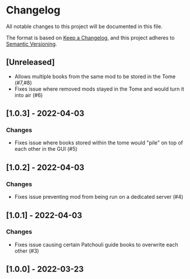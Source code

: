 # Changelog
All notable changes to this project will be documented in this file.

The format is based on [Keep a Changelog](https://keepachangelog.com/en/1.0.0/),
and this project adheres to [Semantic Versioning](https://semver.org/spec/v2.0.0.html).

## [Unreleased]
- Allows multiple books from the same mod to be stored in the Tome (#7,#8)
- Fixes issue where removed mods stayed in the Tome and would turn it into air (#6)

## [1.0.3] - 2022-04-03
### Changes
- Fixes issue where books stored within the tome would "pile" on top of each other in the GUI (#5)

## [1.0.2] - 2022-04-03
### Changes
- Fixes issue preventing mod from being run on a dedicated server (#4)

## [1.0.1] - 2022-04-03
### Changes
- Fixes issue causing certain Patchouli guide books to overwrite each other (#3)

## [1.0.0] - 2022-03-23